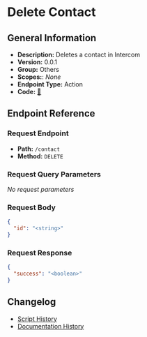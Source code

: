 # Delete Contact

## General Information

- **Description:** Deletes a contact in Intercom
- **Version:** 0.0.1
- **Group:** Others
- **Scopes:**: _None_
- **Endpoint Type:** Action
- **Code:** [🔗](https://github.com/NangoHQ/integration-templates/tree/main/integrations/intercom/actions/delete-contact.ts)


## Endpoint Reference

### Request Endpoint

- **Path:** `/contact`
- **Method:** `DELETE`

### Request Query Parameters

_No request parameters_

### Request Body

```json
{
  "id": "<string>"
}
```

### Request Response

```json
{
  "success": "<boolean>"
}
```

## Changelog

- [Script History](https://github.com/NangoHQ/integration-templates/commits/main/integrations/intercom/actions/delete-contact.ts)
- [Documentation History](https://github.com/NangoHQ/integration-templates/commits/main/integrations/intercom/actions/delete-contact.md)

<!-- END  GENERATED CONTENT -->

